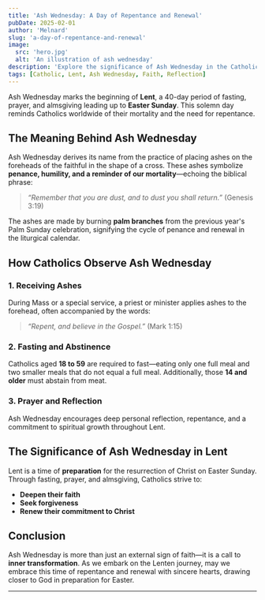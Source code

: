 ```yaml
---
title: 'Ash Wednesday: A Day of Repentance and Renewal'
pubDate: 2025-02-01
author: 'Melnard'
slug: 'a-day-of-repentance-and-renewal'
image:
  src: 'hero.jpg'
  alt: 'An illustration of ash wednesday'
description: 'Explore the significance of Ash Wednesday in the Catholic faith, its traditions, and its importance as the beginning of Lent.'
tags: [Catholic, Lent, Ash Wednesday, Faith, Reflection]
---
```


Ash Wednesday marks the beginning of **Lent**, a 40-day period of fasting, prayer, and almsgiving leading up to **Easter Sunday**. This solemn day reminds Catholics worldwide of their mortality and the need for repentance.

## The Meaning Behind Ash Wednesday

Ash Wednesday derives its name from the practice of placing ashes on the foreheads of the faithful in the shape of a cross. These ashes symbolize **penance, humility, and a reminder of our mortality**—echoing the biblical phrase:

> _“Remember that you are dust, and to dust you shall return.”_ (Genesis 3:19)

The ashes are made by burning **palm branches** from the previous year's Palm Sunday celebration, signifying the cycle of penance and renewal in the liturgical calendar.

## **How Catholics Observe Ash Wednesday**

### 1. **Receiving Ashes**

During Mass or a special service, a priest or minister applies ashes to the forehead, often accompanied by the words:

> _“Repent, and believe in the Gospel.”_ (Mark 1:15)

### 2. **Fasting and Abstinence**

Catholics aged **18 to 59** are required to fast—eating only one full meal and two smaller meals that do not equal a full meal. Additionally, those **14 and older** must abstain from meat.

### 3. **Prayer and Reflection**

Ash Wednesday encourages deep personal reflection, repentance, and a commitment to spiritual growth throughout Lent.

## **The Significance of Ash Wednesday in Lent**

Lent is a time of **preparation** for the resurrection of Christ on Easter Sunday. Through fasting, prayer, and almsgiving, Catholics strive to:

- **Deepen their faith**
- **Seek forgiveness**
- **Renew their commitment to Christ**

## **Conclusion**

Ash Wednesday is more than just an external sign of faith—it is a call to **inner transformation**. As we embark on the Lenten journey, may we embrace this time of repentance and renewal with sincere hearts, drawing closer to God in preparation for Easter.

---

